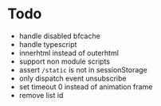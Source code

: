 # Todo

- handle disabled bfcache
- handle typescript
- innerhtml instead of outerhtml
- support non module scripts
- assert `/static` is not in sessionStorage
- only dispatch event unsubscribe
- set timeout 0 instead of animation frame
- remove list id
